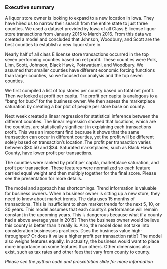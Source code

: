 ### Executive summary

A liquor store owner is looking to expand to a new location in Iowa. They have hired us to narrow their search from the entire state to just three counties. We used a dataset provided by Iowa of all Class E license liquor store transactions from January 2015 to March 2016. From this data we created a model and concluded that Johnson, Woodbury, and Scott are the best counties to establish a new liquor store in.

Nearly half of all class E license store transactions occurred in the top seven performing counties based on net profit. These counties were Polk, Linn, Scott, Johnson, Black Hawk, Potawattami, and Woodbury. We assumed that smaller counties have different economic forcing functions than larger counties, so we focused our analysis and the top seven counties.

We first compiled a list of top stores per county based on total net profit. Then we looked at profit per capita. The profit per capita is analogous to a “bang for buck” for the business owner. We then assess the marketplace saturation by creating a bar plot of people per store base on county. 

Next week created a linear regression for statistical inference between the different counties. The linear regression showed that locations, which are the counties, are statistically significant in explaining each transactions profit. This was an important find because it shows that the same transaction can occur in different counties, yet the profit will be different solely based on transaction’s location. The profit per transaction varies between $30.50 and $34. Saturated marketplaces, such as Black Hawk County, have lower profit per transactions.

The counties were ranked by profit per capita, marketplace saturation, and profit per transaction. These features were normalized so each feature carried equal weight and then multiply together for the final score. Please see the presentation for more details.

The model and approach has shortcomings. Trend information is valuable for business owners. When a business owner is sitting up a new store, they need to know about market trends. The data uses 15 months of transactions. This is insufficient to show market trends for the next 5, 10, or 30 years. This model assumes that each county’s performance will remain constant in the upcoming years. This is dangerous because what if a county had a above average year in 2015? Then the business owner would believe this county is better than it really is. Also, the model does not take into consideration businesses practices. Does the business value high-throughput? Or does it value a higher profit per transaction ratio? The model also weighs features equally. In actuality, the business would want to place more importance on some features than others. Other dimensions also exist, such as tax rates and other fees that vary from county to county.

*Please see the python code and presentation slide for more information*